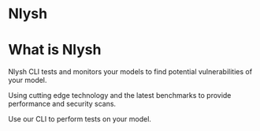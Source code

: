 # Nlysh

# What is Nlysh

Nlysh CLI tests and monitors your models to find potential vulnerabilities of your model.

Using cutting edge technology and the latest benchmarks to provide performance and security 
scans. 

Use our CLI to perform tests on your model. 



